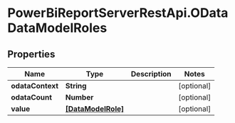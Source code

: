 # PowerBiReportServerRestApi.ODataDataModelRoles

## Properties
Name | Type | Description | Notes
------------ | ------------- | ------------- | -------------
**odataContext** | **String** |  | [optional] 
**odataCount** | **Number** |  | [optional] 
**value** | [**[DataModelRole]**](DataModelRole.md) |  | [optional] 


